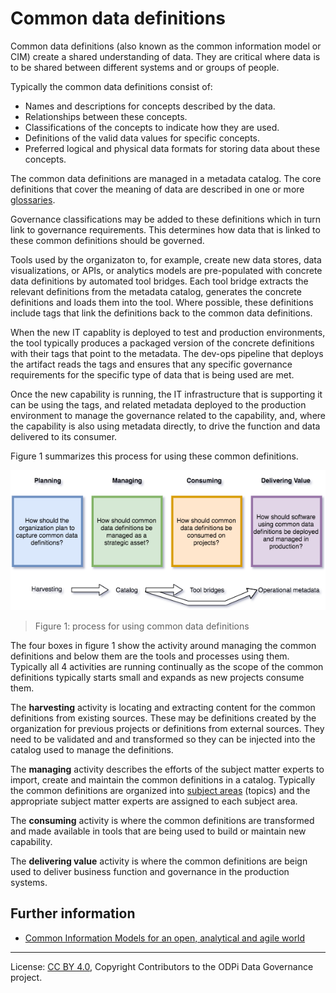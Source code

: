 <!-- SPDX-License-Identifier: CC-BY-4.0 -->
<!-- Copyright Contributors to the ODPi Data Governance project. -->

# Common data definitions

Common data definitions (also known as the common information model or CIM) create a shared understanding of data.
They are critical where data is to be shared between different systems and or groups of people.

Typically the common data definitions consist of:
* Names and descriptions for concepts described by the data.
* Relationships between these concepts.
* Classifications of the concepts to indicate how they are used.
* Definitions of the valid data values for specific concepts.
* Preferred logical and physical data formats for storing data about these concepts.

The common data definitions are managed in a metadata catalog.  The core definitions that cover the meaning of
data are described in one or more [glossaries](anatomy-of-a-glossary.md).

Governance classifications may be
added to these definitions which in turn link to governance requirements.   This determines how data that is
linked to these common definitions should be governed.

Tools used by the organizaton to, for example, create new data stores, data visualizations, or APIs,
or analytics models are pre-populated with concrete data definitions by
automated tool bridges.
Each tool bridge extracts the relevant definitions from the metadata catalog, generates the concrete definitions
and loads them into the tool.  Where possible, these definitions include tags that link the definitions back to the
common data definitions.

When the new IT capablity is deployed to test and production environments, the tool typically produces a packaged
version of the concrete definitions with their tags that point to the metadata.
The dev-ops pipeline that deploys the artifact reads the tags and ensures that any specific governance requirements for
the specific type of data that is being used are met.

Once the new capability is running, the IT infrastructure that is supporting it can be using the tags, and related metadata deployed to the production environment to manage the governance related to the capability, and, where the capability is also using metadata directly, to drive the function and data delivered to its consumer.

Figure 1 summarizes this process for using these common definitions.

![Figure 1](using-common-data-definitions.png)
> Figure 1: process for using common data definitions

The four boxes in figure 1 show the activity around managing the common definitions and below them are
the tools and processes using them.  Typically all 4 activities are running continually as the scope of the common
definitions typically starts small and expands as new projects consume them.

The **harvesting** activity is locating and extracting content for the common definitions from existing sources.
These may be definitions created by the organization for previous projects or definitions from external sources.
They need to be validated and and transformed so they can be injected into the catalog used to manage the definitions.

The **managing** activity describes the efforts of the subject matter experts to import, create and maintain the
common definitions in a catalog.  Typically the common definitions are organized into [subject areas](../coco-pharmaceuticals/scenarios/defining-subject-areas/README.md) (topics) and the appropriate subject matter experts are
assigned to each subject area.

The **consuming** activity is where the common definitions are transformed and made available in tools that are
being used to build or maintain new capability.

The **delivering value** activity is where the common definitions are beign used to deliver business function and
governance in the production systems.

## Further information

* [Common Information Models for an open, analytical and agile world](http://www.ibmpressbooks.com/store/common-information-models-for-an-open-analytical-and-9780133366341)


----
License: [CC BY 4.0](https://creativecommons.org/licenses/by/4.0/),
Copyright Contributors to the ODPi Data Governance project.
